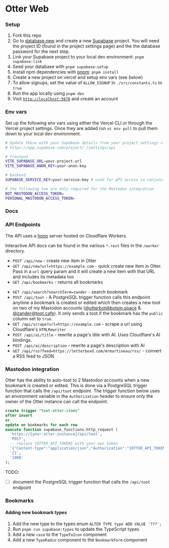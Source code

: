 # Otter Web

### Setup

1. Fork this repo
2. Go to [database.new](https://database.new) and create a new [Supabase](https://supabase.com) project. You will need the project ID (found in the project settings page) and the the database password for the next step.
3. Link your Supabase project to your local dev environment: `pnpm supabase:link`
4. Seed your database with `pnpm supabase:setup`
5. Install npm dependencies with [pnpm](https://pnpm.io): `pnpm install`
6. Create a new project on vercel and setup env vars (see below)
7. To allow signups, set the value of `ALLOW_SIGNUP` in `./src/constants.ts` to `true`
8. Run the app locally using `pnpm dev`
9. Visit [`http://localhost:5678`](http://localhost:5678) and create an account

### Env vars

Set up the following env vars using either the Vercel CLI or through the Vercel project settings. Once they are added run `vc env pull` to pull them down to your local dev environment.

```bash
# Update these with your Supabase details from your project settings > API
# https://app.supabase.com/project/_/settings/api

# frontend
VITE_SUPABASE_URL=your-project-url
VITE_SUPABASE_ANON_KEY=your-anon-key

# backend
SUPABASE_SERVICE_KEY=your-service-key # used for API access in conjunction with user's API key

# the following two are only required for the Mastodon integration
BOT_MASTODON_ACCESS_TOKEN=
PERSONAL_MASTODON_ACCESS_TOKEN=
```

### Docs

### API Endpoints

The API uses a [hono](https://hono.dev/) server hosted on Cloudflare Workers.

Interactive API docs can be found in the various `*.rest` files in the `/worker` directory.

- `POST /api/new` - create new item in Otter
- `GET /api/new?url=https://example.com` - quick create new item in Otter. Pass in a `url` query param and it will create a new item with that URL and includes its metadata too
- `GET /api/bookmarks` - returns all bookmarks
<!-- - `GET /api/bookmarks/:id` - returns a single bookmark -->
- `GET /api/search?searchTerm=zander` - search bookmark
- `POST /api/toot` - A PostgreSQL trigger function calls this endpoint anytime a bookmark is created or edited which then creates a new toot on two of my Mastodon accounts ([@otterbot@botsin.space](https://botsin.space/@otterbot) & [@zander@toot.cafe](https://toot.cafe/@zander)). It only sends a toot if the bookmark has the `public` column set to `true`.
- `GET /api/scrape?url=https://example.com` - scrape a url using Cloudflare's `HTMLRewriter`
- `POST /api/ai/title` - rewrite a page's title with AI. Uses Cloudflare's AI bindings.
- `POST /api/ai/description` - rewrite a page's description with AI
- `GET /api/rss?feed=https://letterboxd.com/mrmartineau/rss/` - convert a RSS feed to JSON

### Mastodon integration

Otter has the ability to auto-toot to 2 Mastodon accounts when a new bookmark is created or edited. This is done via a PostgreSQL trigger function that calls the `/api/toot` endpoint.
The trigger function below uses an environment variable in the `Authorization` header to ensure only the owner of the Otter instance can call the endpoint.

```sql
create trigger "toot-otter-items"
after insert
or
update on bookmarks for each row
execute function supabase_functions.http_request (
  'https://{your-otter-instance}/api/toot',
  'POST',
  -- replace {OTTER_API_TOKEN} with your own token
  '{"Content-type":"application/json","Authorization":"{OTTER_API_TOKEN}"}',
  '{}',
  '1000'
);
```

TODO:

- [ ] document the PostgreSQL trigger function that calls the `/api/toot` endpoint

### Bookmarks

#### Adding new bookmark types

1. Add the new type to the types enum `ALTER TYPE type ADD VALUE '???';`
2. Run `pnpm run supabase:types` to update the TypeScript types
3. Add a new `case` to the `TypeToIcon` component
4. Add a new `TypeRadio` component to the `BookmarkForm` component
